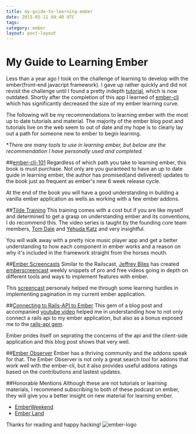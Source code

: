 ```yaml
---
title: my-guide-to-learning-ember
date: 2015-05-11 04:40 UTC
tags:
category: ember
layout: post-layout
---
```

# My Guide to Learning Ember

Less than a year ago I took on the challenge of learning to develop with the ember(front-end javacript framework). I gave up rather quickly and did not revisit the challenge until I found a pretty indepth [tutorial](http://ember.vicramon.com/), which is now outdated. Shortly after the completion of this app I learned of [ember-cli](http://www.ember-cli.com/) which has significantly decreased the size of my ember learning curve.

The following will be my recommendations to learning ember with the most
up to date tutorials and material. The majority of the ember blog post
and tutorials live on the web seem to out of date and my hope is to clearly lay out a path for
someone new to ember to begin learning.

**There are many tools to use in learning ember, but below are the recommendation I have personally used and completed.*

##[ember-cli-101](https://leanpub.com/ember-cli-101)
Regardless of which path you take to learning ember, this book is must
purchase. Not only are you guranteed to have an up to date guide in
learning ember, the author has promised(and delivered) updates to the
book just as frequent as ember's new 6 week release cycle. 

At the end of the book you will have a good understanding in building a
vanilla ember application as wells as working with a few ember addons. 

##[Tilde Training](http://www.tilde.io/events/introduction-to-ember-online/)
This training comes with a cost but if you are like myself and
determined to get a grasp on understanding ember and its conventions, I do
recommend this. The video series is taught by the founding core team
members, [Tom Dale](https://twitter.com/tomdale) and [Yehuda Katz](https://twitter.com/wycats) and very insightful. 

You will walk away with a pretty nice music player app and get a better
understanding to how each component in ember works and a reason on why it's included in the framework straight from the horses mouth.

##[Ember Screencasts](http://www.emberscreencasts.com/)
Similar to the Railscast, [Jeffrey Biles](https://twitter.com/JeffreyBiles) has created [emberscreencast](http://www.emberscreencasts.com/) weekly snippets of pro and free videos going in depth on different tools and ways to implement features with ember. 

This [screencast](http://www.emberscreencasts.com/posts/26-client-side-pagination-part-1-basics) personaly helped me through some learning hurdles in
implementing pagination in my current ember application. 

##[Connecting to Rails-API to Ember](http://ryanlabouve.com/ember-problems-connecting-rails-api/?utm_source=Ember+Weekly&utm_campaign=cbb7e66bbf-Ember_Weekly_Issue_94&utm_medium=email&utm_term=0_e96229d21d-cbb7e66bbf-106354357)
This gem of a blog post and accompanied [youtube video](https://www.youtube.com/watch?v=r4H9rnhUyv4) helped me in understanding how to not only connect a rails api to my ember application, but also as a bonus exposed me to the [rails-api gem](https://github.com/rails-api/rails-api). 

Ember prides itself on seprating the concerns of the api and the
client-side application and this blog post shows that very well. 


##[Ember Observer](http://emberobserver.com/addons/ember-cli-pagination)
Ember has a thriving community and the addons speak for that. The Ember
Observer is not only a great search tool for addons that work well with the
ember-cli, but it also provides useful addons ratings based on
the contributions and lastest updates.

##Honorable Mentions
Although these are not tutorials or learning materials, I recommend
subscribing to both of these podcast on ember, they will give you a
better insight on new material for learning ember. 

- [EmberWeekend](https://emberweekend.com) 
- [Ember Land](http://ember.land/) 
 

Thanks for reading and happy hacking!
![ember-logo](http://www.gravatar.com/avatar/0cf15665a9146ba852bf042b0652780a?s=200)

